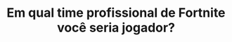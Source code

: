 ---
type: teste
title: Em qual time profissional de Fortnite você seria jogador?
game: Fortnite
image:
  name: Fortnite
  src:  ../static/assets/images/fortnite-teams.jpg
questions:
  -
    id: 7d69e2d6-dded-4d73-8ee4-77f598218866
    title: Qual a sua escopeta favorita?
    options:
      -
        key: A
        text: Pump
      -
        key: B
        text: Tática
  -
    id: de53b91e-fb9b-4885-9fce-f825ebbf1e6d
    title: Em qual temporada você começou a jogar?
    options:
      -
        key: A
        text: Temporada 1, 2 ou 3
      -
        key: B
        text: Temporada 4, 5 ou 6
      -
        key: C
        text: Temporada 7, 8 ou 9
      -
        key: D
        text: 'Temporada X ou Capítulo 2: Temporada 1'
  -
    id: 9d1ae521-5004-4ea8-a1b6-ca26e781a820
    title: Qual o seu drop favorito?
    options:
      -
        key: A
        text: Fontes Salgadas
      -
        key: B
        text: Parque Agradável
      -
        key: C
        text: Via do Varejo
      -
        key: D
        text: Pântano Glup
      -
        key: E
        text: Penhasco Praiano
      -
        key: F
        text: Chaminés Chamuscantes
      -
        key: G
        text: Doca Desleixada
      -
        key: H
        text: Bosque Choroso
      -
        key: I
        text: Cidade da Cordilheira
      -
        key: J
        text: Lago da Preguiça
      -
        key: K
        text: Alameda Arborizada
      -
        key: L
        text: Litoral Límpido
      -
        key: M
        text: Fazenda Frenética
  -
    id: cc09d8a9-5c9c-450b-83d3-0908a02329d4
    title: Qual seu modo de jogo preferido?
    options:
      -
        key: A
        text: Solo
      -
        key: B
        text: Duo
      -
        key: C
        text: Trio
      -
        key: D
        text: Squad
  -
    id: 5c437d77-eac4-4c8f-9ee2-77f9c4d7c6cc
    title: Qual o seu tipo de jogo favorito?
    options:
      -
        key: A
        text: Normal
      -
        key: B
        text: Arena
      -
        key: C
        text: Criativo
      -
        key: D
        text: Parquinho
  -
    id: aaf3c897-12a9-4356-9ff4-91eb56860cc3
    title: Qual o seu rifle favorito?
    options:
      -
        key: A
        text: M4
      -
        key: B
        text: Scar
      -
        key: C
        text: Famas
      -
        key: D
        text: AUG
  -
    id: 8962ce58-75cd-446c-b067-e5d7a1d7f0c7
    title: Você se considera qual tipo de jogador?
    options:
      -
        key: A
        text: Safe
      -
        key: B
        text: Agressivo    
result:
  statement:
    final: Você seria jogador pela equipe
    share: Eu seria jogador pela equipe %s! E você, em qual time profissional de Fortnite seria jogador?

  items:
    -
      id: 7585024d-adf1-401a-9cfd-101d7f1b649a
      title: Cloud9
      image:
        name: Cloud9
        src: ../static/assets/images/cloud9.jpg
    -
      id: b296a521-a6b6-4494-98b9-5b30824758fb
      title: The Boys
      image:
        name: The Boys
        src: ../static/assets/images/theboys.jpg
    -
      id: ac69d3f0-7373-4d45-a1e6-48b795fa56f2
      title: RED Canids
      image:
        name: RED Canids
        src: ../static/assets/images/redcanids.jpg
    -
      id: 0bbc1931-da73-468a-9526-a9cad12ddacb
      title: DC Team
      image:
        name: DC Team
        src: ../static/assets/images/dcteam.png
    -
      id: 179d35ae-2cf0-4abc-a8d1-5da9fed80b7a
      title: W7M Gaming
      image:
        name: W7M Gaming
        src: ../static/assets/images/w7mgaming.jpg
    -
      id: 8de13789-bcc9-4498-a248-2b79635d0c77
      title: Team Singularity
      image:
        name: Team Singularity
        src: ../static/assets/images/teamsingularity.jpg
---